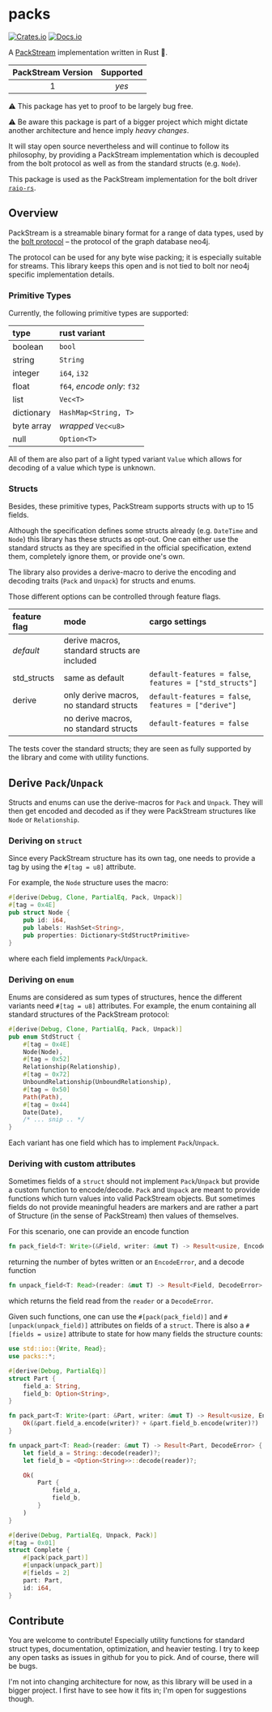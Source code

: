 # packs
[![Crates.io][crates-badge]][crates-url]
[![Docs.io][docs-badge]][docs-url]


[docs-badge]: https://docs.rs/packs/badge.svg
[docs-url]: https://docs.rs/packs

[crates-badge]: https://img.shields.io/crates/v/packs.svg
[crates-url]: https://crates.io/crates/packs
A [PackStream](https://7687.org/packstream/packstream-specification-1.html) implementation written in Rust 🦀.

| PackStream Version | Supported  |
| :-----------:  |  :------------:   |
|    1           |   *yes*               |


⚠️ This package has yet to proof to be largely bug free.

⚠️ Be aware this package is part of a bigger project which might
dictate another architecture and hence imply *heavy changes*.

It will stay open source nevertheless and will continue to follow its
philosophy, by providing a PackStream implementation which is decoupled
from the bolt protocol as well as from the standard structs (e.g. `Node`).

This package is used as the PackStream implementation for the bolt driver 
[`raio-rs`](https://github.com/aphorisme/raio-rs).

## Overview
PackStream is a streamable binary format for a range of data types,
used by the [bolt protocol](https://7687.org/#bolt) – the protocol of
the graph database neo4j. 

The protocol can be used for any byte wise packing; it is
especially suitable for streams. This library keeps this open and is
not tied to bolt nor neo4j specific implementation details.

### Primitive Types

Currently, the following primitive types are supported:

| type  | rust variant |
| :--- |  :--------  |
| boolean | `bool` |
| string | `String` |
| integer | `i64`, `i32` |
| float | `f64`, *encode only*: `f32` |
| list | `Vec<T>` |
| dictionary | `HashMap<String, T>` |
| byte array | *wrapped* `Vec<u8>` |
| null | `Option<T>` |

All of them are also part of a light typed variant `Value` which 
allows for decoding of a value which type is unknown. 

### Structs

Besides, these primitive types, PackStream supports structs with
up to 15 fields.

Although the specification defines some structs already (e.g. `DateTime`
and `Node`) this library has these structs as opt-out. One can either
use the standard structs as they are specified in the official specification,
extend them, completely ignore them, or provide one's own. 

The library also provides a derive-macro to derive the encoding and decoding
traits (`Pack` and `Unpack`) for structs and enums.

Those different options can be controlled through feature flags.

| feature flag | mode | cargo settings |
| :---- | :------ | :---- | 
| *default* | derive macros, standard structs are included | 
| std_structs | same as default | `default-features = false`, `features = ["std_structs"]`
| derive | only derive macros, no standard structs | `default-features = false`, `features = ["derive"]`
|  | no derive macros, no standard structs | `default-features = false`

The tests cover the standard structs; they are seen as fully supported
by the library and come with utility functions.

## Derive `Pack`/`Unpack`

Structs and enums can use the derive-macros for `Pack` and `Unpack`. They will then get encoded
and decoded as if they were PackStream structures like `Node` or `Relationship`. 

### Deriving on `struct`

Since every PackStream structure has its own tag, one needs to provide a 
tag by using the `#[tag = u8]` attribute. 

For example, the `Node` structure uses the macro:

```rust
#[derive(Debug, Clone, PartialEq, Pack, Unpack)]
#[tag = 0x4E]
pub struct Node {
    pub id: i64,
    pub labels: HashSet<String>,
    pub properties: Dictionary<StdStructPrimitive>
}
```

where each field implements `Pack`/`Unpack`.

### Deriving on `enum`

Enums are considered as sum types of structures, hence the different variants
need `#[tag = u8]` attributes. For example, the enum containing all standard
structures of the PackStream protocol: 

```rust
#[derive(Debug, Clone, PartialEq, Pack, Unpack)]
pub enum StdStruct {
    #[tag = 0x4E]
    Node(Node),
    #[tag = 0x52]
    Relationship(Relationship),
    #[tag = 0x72]
    UnboundRelationship(UnboundRelationship),
    #[tag = 0x50]
    Path(Path),
    #[tag = 0x44]
    Date(Date),
    /* ... snip .. */
}
```

Each variant has one field which has to implement `Pack`/`Unpack`.

### Deriving with custom attributes

Sometimes fields of a `struct` should not implement `Pack`/`Unpack` but provide
a custom function to encode/decode. `Pack` and `Unpack` are meant to provide
functions which turn values into valid PackStream objects. But sometimes fields
do not provide meaningful headers are markers and are rather a part of Structure
(in the sense of PackStream) then values of themselves. 

For this scenario, one can provide an encode function
```rust
fn pack_field<T: Write>(&Field, writer: &mut T) -> Result<usize, EncodeError>
```
returning the number of bytes written or an `EncodeError`, and a decode function
```rust
fn unpack_field<T: Read>(reader: &mut T) -> Result<Field, DecodeError>
```
which returns the field read from the `reader` or a `DecodeError`.

Given such functions, one can use the `#[pack(pack_field)]` and `#[unpack(unpack_field)]`
attributes on fields of a `struct`. There is also a `#[fields = usize]` attribute
to state for how many fields the structure counts: 

```rust
use std::io::{Write, Read};
use packs::*;

#[derive(Debug, PartialEq)]
struct Part {
    field_a: String,
    field_b: Option<String>,
}

fn pack_part<T: Write>(part: &Part, writer: &mut T) -> Result<usize, EncodeError> {
    Ok(&part.field_a.encode(writer)? + &part.field_b.encode(writer)?)
}

fn unpack_part<T: Read>(reader: &mut T) -> Result<Part, DecodeError> {
    let field_a = String::decode(reader)?;
    let field_b = <Option<String>>::decode(reader)?;

    Ok(
        Part {
            field_a,
            field_b,
        }
    )
}

#[derive(Debug, PartialEq, Unpack, Pack)]
#[tag = 0x01]
struct Complete {
    #[pack(pack_part)]
    #[unpack(unpack_part)]
    #[fields = 2]
    part: Part,
    id: i64,
}
```

## Contribute

You are welcome to contribute! Especially utility functions for 
standard struct types, documentation, optimization, and heavier testing. I try 
to keep any open tasks as issues in github for you to pick. And of course,
there will be bugs.

I'm not into changing architecture for now, as this library will be used 
in a bigger project. I first have to see how it fits in; I'm open
for suggestions though.
